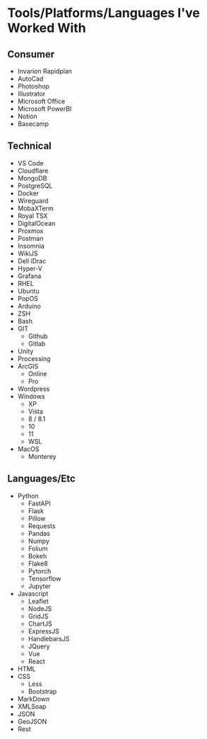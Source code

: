 # Tools/Platforms/Languages I've Worked With

## Consumer

- Invarion Rapidplan
- AutoCad
- Photoshop
- Illustrator
- Microsoft Office
- Microsoft PowerBI
- Notion
- Basecamp


## Technical

- VS Code
- Cloudflare
- MongoDB
- PostgreSQL
- Docker
- Wireguard
- MobaXTerm
- Royal TSX
- DigitalOcean
- Proxmox
- Postman
- Insomnia
- WikiJS
- Dell iDrac
- Hyper-V
- Grafana
- RHEL
- Ubuntu
- PopOS
- Arduino
- ZSH
- Bash
- GIT
	- Github
	- Gitlab
- Unity
- Processing
- ArcGIS
	- Online
	- Pro
- Wordpress
- Windows
	- XP
	- Vista
	- 8 / 8.1
	- 10
	- 11
	- WSL
- MacOS
	- Monterey




## Languages/Etc

- Python
	- FastAPI
	- Flask
	- Pillow
	- Requests
	- Pandas
	- Numpy
	- Folium
	- Bokeh
	- Flake8
	- Pytorch
	- Tensorflow
	- Jupyter
- Javascript
	- Leaflet
	- NodeJS
	- GridJS
	- ChartJS
	- ExpressJS
	- HandlebarsJS
	- JQuery
	- Vue
	- React
- HTML
- CSS
	- Less
	- Bootstrap
- MarkDown
- XMLSoap
- JSON
- GeoJSON
- Rest

